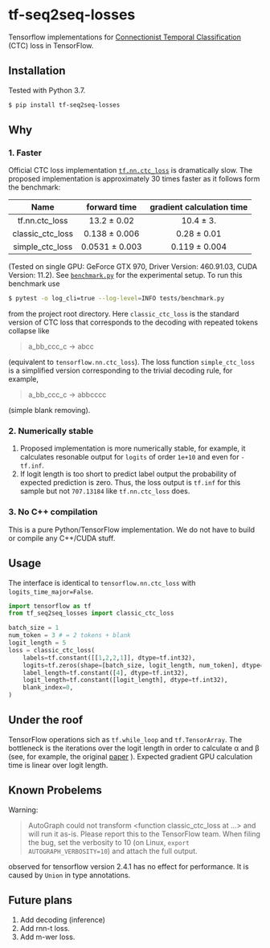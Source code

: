 # tf-seq2seq-losses
Tensorflow implementations for
[Connectionist Temporal Classification](file:///home/alexey/Downloads/Connectionist_temporal_classification_Labelling_un.pdf)
(CTC) loss in TensorFlow.

## Installation
Tested with Python 3.7. 
```bash
$ pip install tf-seq2seq-losses
```

## Why
### 1. Faster
Official CTC loss implementation 
[`tf.nn.ctc_loss`](https://www.tensorflow.org/api_docs/python/tf/nn/ctc_loss)
is dramatically slow. 
The proposed implementation is approximately 30 times faster as it follows form the benchmark:

| Name                       | forward time          | gradient calculation time                 
|:---:                       |:---:                  |:---:             
| tf.nn.ctc_loss             | 13.2 ± 0.02           | 10.4 ± 3.
| classic_ctc_loss           | 0.138 ± 0.006         | 0.28 ± 0.01
| simple_ctc_loss            | 0.0531 ± 0.003        | 0.119 ± 0.004

(Tested on single GPU: GeForce GTX 970,  Driver Version: 460.91.03, CUDA Version: 11.2). See 
[`benchmark.py`](tests/performance_test.py)
for the experimental setup. To run this benchmark use
```bash
$ pytest -o log_cli=true --log-level=INFO tests/benchmark.py
```
from the project root directory.
Here `classic_ctc_loss` is the standard version of CTC loss
that corresponds to the decoding with repeated tokens collapse like 
> a_bb_ccc_c   ->   abcc

(equivalent to `tensorflow.nn.ctc_loss`).
The loss function `simple_ctc_loss` is a simplified version corresponding to the trivial decoding rule, for example,

> a_bb_ccc_c   ->   abbcccc

(simple blank removing).

### 2. Numerically stable 
1. Proposed implementation is more numerically stable, for example, it calculates resonable output for
`logits` of order `1e+10` and even for `-tf.inf`.
2. If logit length is too short to predict label output the probability of expected prediction is zero.
Thus, the loss output is `tf.inf` for this sample but not `707.13184` like `tf.nn.ctc_loss` does.


### 3. No C++ compilation
This is a pure Python/TensorFlow implementation. We do not have to build or compile any C++/CUDA stuff.


## Usage
The interface is identical to `tensorflow.nn.ctc_loss` with `logits_time_major=False`.
```python
import tensorflow as tf
from tf_seq2seq_losses import classic_ctc_loss

batch_size = 1
num_token = 3 # = 2 tokens + blank
logit_length = 5
loss = classic_ctc_loss(
    labels=tf.constant([[1,2,2,1]], dtype=tf.int32),
    logits=tf.zeros(shape=[batch_size, logit_length, num_token], dtype=tf.float32),
    label_length=tf.constant([4], dtype=tf.int32),
    logit_length=tf.constant([logit_length], dtype=tf.int32),
    blank_index=0,
)
```

## Under the roof
TensorFlow operations sich as `tf.while_loop` and `tf.TensorArray`. 
The bottleneck is the iterations over the logit length in order to calculate
α and β
(see, for example, the original 
[paper](file:///home/alexey/Downloads/Connectionist_temporal_classification_Labelling_un.pdf)
). Expected gradient GPU calculation time is linear over logit length. 

## Known Probelems
Warning:
> AutoGraph could not transform <function classic_ctc_loss at ...> and will run it as-is.
Please report this to the TensorFlow team. When filing the bug, set the verbosity to 10 (on Linux, `export AUTOGRAPH_VERBOSITY=10`) and attach the full output.

observed for tensorflow version 2.4.1
has no effect for performance. It is caused by `Union` in type annotations. 

## Future plans
1. Add decoding (inference)
2. Add rnn-t loss.
3. Add m-wer loss.
